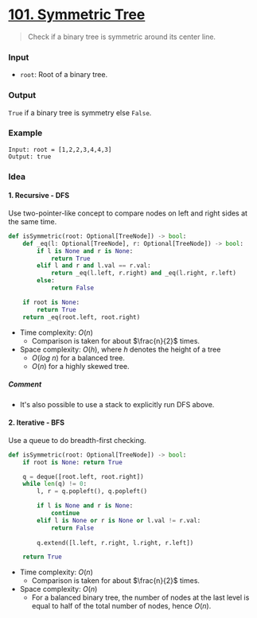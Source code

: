 # [101. Symmetric Tree](https://leetcode.com/problems/symmetric-tree/)
> Check if a binary tree is symmetric around its center line.
### Input
* `root`:  Root of a binary tree.
### Output
`True` if a binary tree is symmetry else `False`.
### Example
```
Input: root = [1,2,2,3,4,4,3]
Output: true
```
### Idea
#### 1. Recursive - DFS
Use two-pointer-like concept to compare nodes on left and right sides at the same time.
```python
def isSymmetric(root: Optional[TreeNode]) -> bool:
    def _eq(l: Optional[TreeNode], r: Optional[TreeNode]) -> bool:
        if l is None and r is None:
            return True
        elif l and r and l.val == r.val:
            return _eq(l.left, r.right) and _eq(l.right, r.left)
        else:
            return False

    if root is None:
        return True
    return _eq(root.left, root.right)
```
* Time complexity: $O(n)$
	* Comparison is taken for about $\frac{n}{2}$ times.
* Space complexity: $O(h)$, where $h$ denotes the height of a tree
	* $O(log\ n)$ for a balanced tree.
	* $O(n)$ for a highly skewed tree.
##### Comment
* It's also possible to use a stack to explicitly run DFS above.
#### 2. Iterative - BFS
Use a queue to do breadth-first checking.
```python
def isSymmetric(root: Optional[TreeNode]) -> bool:
    if root is None: return True

    q = deque([root.left, root.right])
    while len(q) != 0:
        l, r = q.popleft(), q.popleft()

        if l is None and r is None:
            continue
        elif l is None or r is None or l.val != r.val:
            return False
        
        q.extend([l.left, r.right, l.right, r.left])

    return True
```
* Time complexity: $O(n)$
	* Comparison is taken for about $\frac{n}{2}$ times.
* Space complexity: $O(n)$
	* For a balanced binary tree, the number of nodes at the last level is equal to half of the total number of nodes, hence $O(n)$.